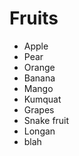 # Fruits

- Apple
- Pear
- Orange
- Banana
- Mango
- Kumquat
- Grapes
- Snake fruit
- Longan
- blah
